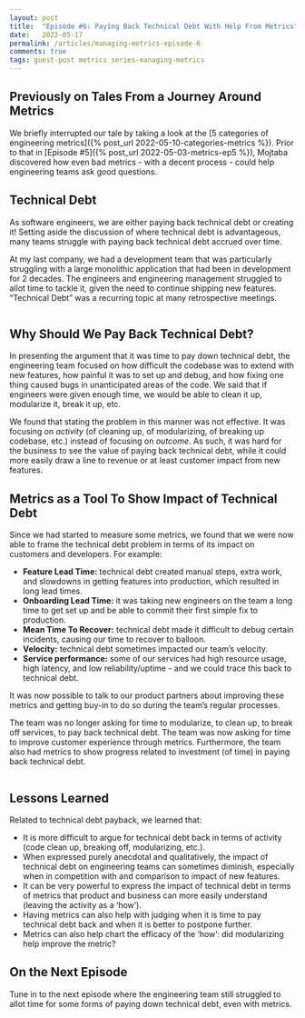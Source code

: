 ```yaml
---
layout: post
title:  "Episode #6: Paying Back Technical Debt With Help From Metrics"
date:   2022-05-17
permalink: /articles/managing-metrics-episode-6
comments: true
tags: guest-post metrics series-managing-metrics
---
```


## Previously on Tales From a Journey Around Metrics

We briefly interrupted our tale by taking a look at the [5 categories of engineering metrics]({% post_url 2022-05-10-categories-metrics %}). Prior to that in [Episode #5]({% post_url 2022-05-03-metrics-ep5 %}), Mojtaba discovered how even bad metrics - with a decent process - could help engineering teams ask good questions. 

## Technical Debt

As software engineers, we are either paying back technical debt or creating it! Setting aside the discussion of where technical debt is advantageous, many teams struggle with paying back technical debt accrued over time.

At my last company, we had a development team that was particularly struggling with a large monolithic application that had been in development for 2 decades. The engineers and engineering management struggled to allot time to tackle it, given the need to continue shipping new features. “Technical Debt” was a recurring topic at many retrospective meetings. 

<div id="blog-photo">
	<img src="https://cdn.zappy.app/f7bc416cc73a530f78bbc69f8214b7f2.png" alt="" width="" height="">
</div>

## Why Should We Pay Back Technical Debt?

In presenting the argument that it was time to pay down technical debt, the engineering team focused on how difficult the codebase was to extend with new features, how painful it was to set up and debug, and how fixing one thing caused bugs in unanticipated areas of the code. We said that if engineers were given enough time, we would be able to clean it up, modularize it, break it up, etc.

We found that stating the problem in this manner was not effective. It was focusing on _activity_ (of cleaning up, of modularizing, of breaking up codebase, etc.) instead of focusing on _outcome_. As such, it was hard for the business to see the value of paying back technical debt, while it could more easily draw a line to revenue or at least customer impact from new features.

## Metrics as a Tool To Show Impact of Technical Debt

Since we had started to measure some metrics, we found that we were now able to frame the technical debt problem in terms of its impact on customers and developers. For example:

- **Feature Lead Time:** technical debt created manual steps, extra work, and slowdowns in getting features into production, which resulted in long lead times.
- **Onboarding Lead Time:** it was taking new engineers on the team a long time to get set up and be able to commit their first simple fix to production.
- **Mean Time To Recover:** technical debt made it difficult to debug certain incidents, causing our time to recover to balloon.
- **Velocity:** technical debt sometimes impacted our team’s velocity.
- **Service performance:** some of our services had high resource usage, high latency, and low reliability/uptime - and we could trace this back to technical debt.

It was now possible to talk to our product partners about improving these metrics and getting buy-in to do so during the team’s regular processes.

The team was no longer asking for time to modularize, to clean up, to break off services, to pay back technical debt. The team was now asking for time to improve customer experience through metrics. Furthermore, the team also had metrics to show progress related to investment (of time) in paying back technical debt. 

<div id="blog-photo">
	<img src="https://cdn.zappy.app/c1c4017ff27c89bca2221f5f9656cf6b.png" alt="" width="" height="">
</div>

## Lessons Learned

Related to technical debt payback, we learned that:

- It is more difficult to argue for technical debt back in terms of activity (code clean up, breaking off, modularizing, etc.).
- When expressed purely anecdotal and qualitatively, the impact of technical debt on engineering teams can sometimes diminish, especially when in competition with and comparison to impact of new features.
- It can be very powerful to express the impact of technical debt in terms of metrics that product and business can more easily understand (leaving the activity as a ‘how’).
- Having metrics can also help with judging when it is time to pay technical debt back and when it is better to postpone further.
- Metrics can also help chart the efficacy of the ‘how’: did modularizing help improve the metric? 

## On the Next Episode

Tune in to the next episode where the engineering team still struggled to allot time for some forms of paying down technical debt, even with metrics.
